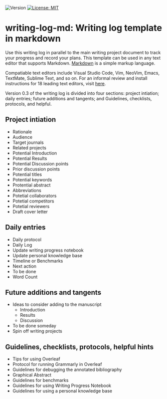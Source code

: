 ![Version](https://img.shields.io/static/v1?label=writing-log-md&message=0.3&color=brightcolor)
[![License: MIT](https://img.shields.io/badge/License-MIT-blue.svg)](https://opensource.org/licenses/MIT)

# writing-log-md: Writing log template in markdown

Use this writing log in parallel to the main writing project document to track your progress and record your plans.
This template can be used in any text editor that supports Markdown.
[Markdown](https://www.markdownguide.org/) is a simple markup language.

Compatiable text editors include Visual Studio Code, Vim, NeoVim, Emacs, TextMate, Sublime Text, and so on.
For an informal review and install instructions for 18 leading text editors, visit [here](https://mooerslab.github.io/pymolsnips/#editors).

Version 0.3 of the writing log is divided into four sections: project intiation; daily entries; future additions and tangents; and Guidelines, checklists, protocols, and helpful.

## Project intiation

- Rationale
- Audience
- Target journals
- Related projects
- Potential Introduction
- Potential Results
- Potential Discussion points
- Prior discussion points
- Potential titles
- Potential keywords
- Protential abstract
- Abbreviations
- Potetial collaborators
- Potetial competitors
- Potetial reviewers
- Draft cover letter


## Daily entries

- Daily protocol
- Daily Log
- Update writing progress notebook
- Update personal knowledge base
- Timeline or Benchmarks
- Next action
- To be done
- Word Count


## Future additions and tangents

- Ideas to consider adding to the manuscript
  + Introduction
  + Results
  + Discussion
- To be done someday
- Spin off writing projects


## Guidelines, checklists, protocols, helpful hints
 
- Tips for using Overleaf
- Protocol for running Grammarly in Overleaf
- Guidelines for debugging the annotated bibliography
- Graphical Abstract
- Guidelines for benchmarks
- Guidelines for using Writing Progress Notebook
- Guidelines for using a personal knowledge base
